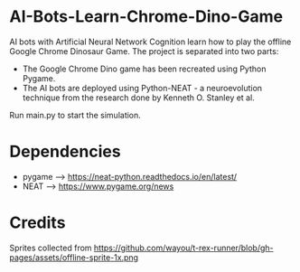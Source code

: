 # AI-Bots-Learn-Chrome-Dino-Game
AI bots with Artificial Neural Network Cognition learn how to play the offline Google Chrome Dinosaur Game. 
The project is separated into two parts:
* The Google Chrome Dino game has been recreated using Python Pygame.
* The AI bots are deployed using Python-NEAT - a neuroevolution technique from the research done by Kenneth O. Stanley et al.

Run main.py to start the simulation.

# Dependencies
* pygame --> https://neat-python.readthedocs.io/en/latest/
* NEAT --> https://www.pygame.org/news

# Credits
Sprites collected from https://github.com/wayou/t-rex-runner/blob/gh-pages/assets/offline-sprite-1x.png
